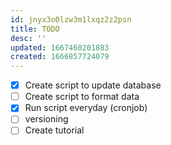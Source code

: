 ```yaml
---
id: jnyx3o0lzw3m1lxqz2z2psn
title: TODO
desc: ''
updated: 1667460201883
created: 1666857724079
---
```


- [x] Create script to update database
- [ ] Create script to format data
- [x] Run script everyday (cronjob)
- [ ] versioning
- [ ] Create tutorial